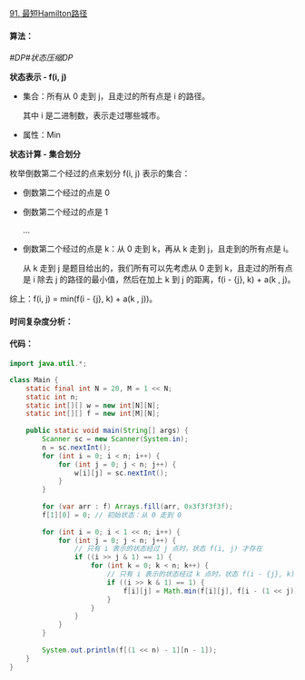 [91. 最短Hamilton路径](https://www.acwing.com/problem/content/93/)

#### 算法：

*#DP#状态压缩DP*

**状态表示 - f(i, j)**

- 集合：所有从 0 走到 j，且走过的所有点是 i 的路径。

  其中 i 是二进制数，表示走过哪些城市。

- 属性：Min

**状态计算 - 集合划分**

枚举倒数第二个经过的点来划分 f(i, j) 表示的集合：

- 倒数第二个经过的点是 0

- 倒数第二个经过的点是 1

  ...

- 倒数第二个经过的点是 k：从 0 走到 k，再从 k 走到 j，且走到的所有点是 i。

  从 k 走到 j 是题目给出的，我们所有可以先考虑从 0 走到 k，且走过的所有点是 i 除去 j 的路径的最小值，然后在加上 k 到 j 的距离，f(i - {j}, k) + a(k , j)。

综上：f(i, j) = min(f(i - {j}, k) + a(k , j))。

#### 时间复杂度分析：



#### 代码：

```java
import java.util.*;

class Main {
    static final int N = 20, M = 1 << N;
    static int n;
    static int[][] w = new int[N][N];
    static int[][] f = new int[M][N];
    
    public static void main(String[] args) {
        Scanner sc = new Scanner(System.in);
        n = sc.nextInt();
        for (int i = 0; i < n; i++) {
            for (int j = 0; j < n; j++) {
                w[i][j] = sc.nextInt();
            }
        }
        
        for (var arr : f) Arrays.fill(arr, 0x3f3f3f3f);
        f[1][0] = 0; // 初始状态：从 0 走到 0
        
        for (int i = 0; i < 1 << n; i++) {
            for (int j = 0; j < n; j++) {
                // 只有 i 表示的状态经过 j 点时，状态 f(i, j) 才存在
                if ((i >> j & 1) == 1) {
                    for (int k = 0; k < n; k++) {
                        // 只有 i 表示的状态经过 k 点时，状态 f(i - {j}, k) 才存在
                        if ((i >> k & 1) == 1) {
                            f[i][j] = Math.min(f[i][j], f[i - (1 << j)][k] + w[k][j]);
                        }
                    }
                }
            }
        }
        
        System.out.println(f[(1 << n) - 1][n - 1]);
    }
}
```

